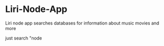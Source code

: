 # Liri-Node-App

Liri node app searches databases for information about music movies and more

just search "node